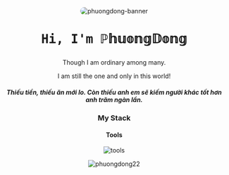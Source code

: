 <div align="center">

<img src="https://i.imgur.com/I5T0Zin.jpeg" alt="phuongdong-banner" style="border-radius: 15px;">
<div align="center">
  <h1><pre>Hi, I'm ℙ𝕙𝕦𝕠𝕟𝕘𝔻𝕠𝕟𝕘</pre></h1>
</div>

Though I am ordinary among many.

I am still the one and only in this world!

##### Thiếu tiền, thiếu ăn mới lo. Còn thiếu anh em sẽ kiếm người khác tốt hơn anh trăm ngàn lần.

### My Stack

#### Tools

![tools](https://skillicons.dev/icons?i=github,vscode,linux,git&perline=6&theme=dark)


<p align="center">
  <img src="https://github-readme-stats.vercel.app/api/top-langs/?username=WusThanhDieu&layout=compact&hide=html&title_color=FFE652&theme=radical&text_color=71DFE7&hide_border=1&border_radius=10" alt="phuongdong22">
</p>
